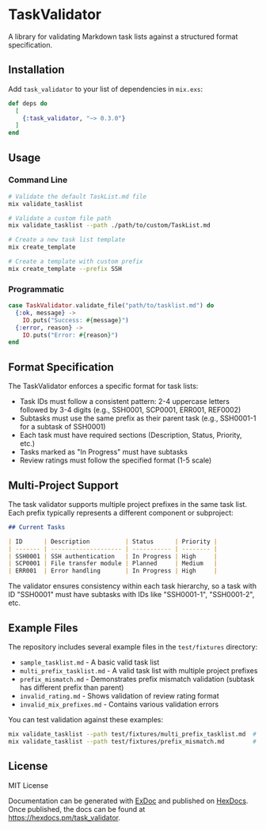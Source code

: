 # TaskValidator

A library for validating Markdown task lists against a structured format specification.

## Installation

Add `task_validator` to your list of dependencies in `mix.exs`:

```elixir
def deps do
  [
    {:task_validator, "~> 0.3.0"}
  ]
end
```

## Usage

### Command Line

```bash
# Validate the default TaskList.md file
mix validate_tasklist

# Validate a custom file path
mix validate_tasklist --path ./path/to/custom/TaskList.md

# Create a new task list template
mix create_template

# Create a template with custom prefix
mix create_template --prefix SSH
```

### Programmatic

```elixir
case TaskValidator.validate_file("path/to/tasklist.md") do
  {:ok, message} ->
    IO.puts("Success: #{message}")
  {:error, reason} ->
    IO.puts("Error: #{reason}")
end
```

## Format Specification

The TaskValidator enforces a specific format for task lists:

- Task IDs must follow a consistent pattern: 2-4 uppercase letters followed by 3-4 digits (e.g., SSH0001, SCP0001, ERR001, REF0002)
- Subtasks must use the same prefix as their parent task (e.g., SSH0001-1 for a subtask of SSH0001)
- Each task must have required sections (Description, Status, Priority, etc.)
- Tasks marked as "In Progress" must have subtasks
- Review ratings must follow the specified format (1-5 scale)

## Multi-Project Support

The task validator supports multiple project prefixes in the same task list. Each prefix typically represents a different component or subproject:

```markdown
## Current Tasks

| ID      | Description          | Status      | Priority |
| ------- | -------------------- | ----------- | -------- |
| SSH0001 | SSH authentication   | In Progress | High     |
| SCP0001 | File transfer module | Planned     | Medium   |
| ERR001  | Error handling       | In Progress | High     |
```

The validator ensures consistency within each task hierarchy, so a task with ID "SSH0001" must have subtasks with IDs like "SSH0001-1", "SSH0001-2", etc.

## Example Files

The repository includes several example files in the `test/fixtures` directory:

- `sample_tasklist.md` - A basic valid task list
- `multi_prefix_tasklist.md` - A valid task list with multiple project prefixes
- `prefix_mismatch.md` - Demonstrates prefix mismatch validation (subtask has different prefix than parent)
- `invalid_rating.md` - Shows validation of review rating format
- `invalid_mix_prefixes.md` - Contains various validation errors

You can test validation against these examples:

```bash
mix validate_tasklist --path test/fixtures/multi_prefix_tasklist.md  # Should pass
mix validate_tasklist --path test/fixtures/prefix_mismatch.md        # Should fail
```

## License

MIT License

Documentation can be generated with [ExDoc](https://github.com/elixir-lang/ex_doc)
and published on [HexDocs](https://hexdocs.pm). Once published, the docs can
be found at <https://hexdocs.pm/task_validator>.
